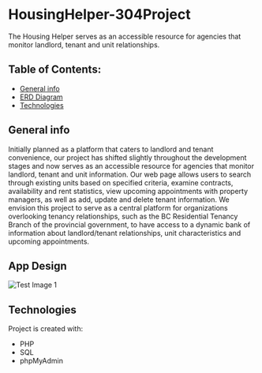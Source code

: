 # HousingHelper-304Project
The Housing Helper serves as an accessible resource for agencies that monitor landlord, tenant and unit relationships.

## Table of Contents:
* [General info](#general-info)
* [ERD Diagram](#erd-diagram)
* [Technologies](#technologies)

## General info
Initially planned as a platform that caters to landlord and tenant convenience, our project has shifted slightly throughout the development stages and now serves as an accessible resource for agencies that monitor landlord, tenant and unit information. Our web page allows users to search through existing units based on specified criteria, examine contracts, availability and rent statistics, view upcoming appointments with property managers, as well as add, update and delete tenant information. We envision this project to serve as a central platform for organizations overlooking tenancy relationships, such as the BC Residential Tenancy Branch of the provincial government, to have access to a dynamic bank of information about landlord/tenant relationships, unit characteristics and upcoming appointments.


## App Design

![Test Image 1](https://github.com/costewart/HousingHelper-304Project/blob/master/Screen%20Shot%202020-05-11%20at%2011.25.26%20AM.png)
	
## Technologies
Project is created with:
* PHP
* SQL
* phpMyAdmin
